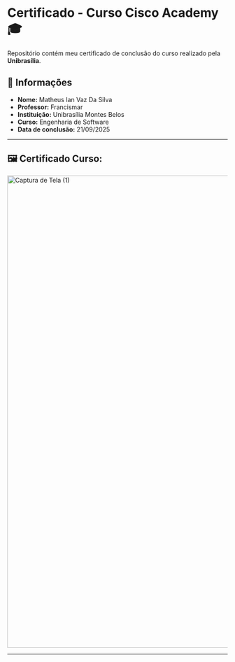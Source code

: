 # Certificado - Curso Cisco Academy 🎓

Repositório contém meu certificado de conclusão do curso realizado pela **Unibrasília**.

## 📜 Informações
- **Nome:** Matheus Ian Vaz Da Silva
- **Professor:** Francismar 
- **Instituição:** Unibrasília Montes Belos
- **Curso:** Engenharia de Software
- **Data de conclusão:** 21/09/2025

---

## 🖼️ Certificado Curso:

<img width="1920" height="1080" alt="Captura de Tela (1)" src="https://github.com/user-attachments/assets/ec9f9e92-6820-4c21-9fd2-25cf01a3e635" />


---


